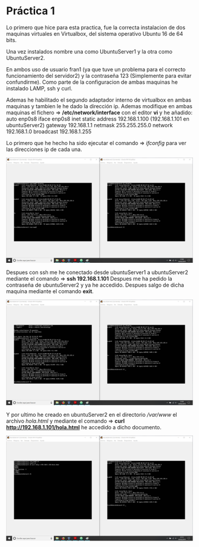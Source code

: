 # Práctica 1

Lo primero que hice para esta practica, fue la correcta instalacion de dos maquinas virtuales en Virtualbox, del sistema operativo Ubuntu 16 de 64 bits.

Una vez instalados nombre una como UbuntuServer1 y la otra como UbuntuServer2.

En ambos uso de usuario fran1 (ya que tuve un problema para el correcto funcionamiento del servidor2) y la contraseña 123 (Simplemente para evitar confundirme). Como parte de la configuracion de ambas maquinas he instalado LAMP, ssh y curl.

Ademas he habilitado el segundo adaptador interno de virtualbox en ambas maquinas y tambien le he dado la dirección ip. Ademas modifique en ambas maquinas el fichero => **/etc/network/interface** con el editor **vi** y he añadido: auto enp0s8 iface enp0s8 inet static address 192.168.1.100 (192.168.1.101 en ubuntuServer2) gateway 192.168.1.1 netmask 255.255.255.0 network 192.168.1.0 broadcast 192.168.1.255

Lo primero que he hecho ha sido ejecutar el comando => _ifconfig_ para ver las direcciones ip de cada una.

![img](https://github.com/FranJPerez/SWAP/blob/master/imagenes/ifconfig.png)

Despues con ssh me he conectado desde ubuntuServer1 a ubuntuServer2 mediante el comando => **ssh 192.168.1.101** Despues me ha pedido la contraseña de ubuntuServer2 y ya he accedido. Despues salgo de dicha maquina mediante el comando **exit**.

![img](https://github.com/FranJPerez/SWAP/blob/master/imagenes/ssh.png)

Y por ultimo he creado en ubuntuServer2 en el directorio _/var/www_ el archivo _hola.html_ y mediante el comando => **curl <http://192.168.1.101/hola.html>** he accedido a dicho documento.

![img](https://github.com/FranJPerez/SWAP/blob/master/imagenes/curl.png)
